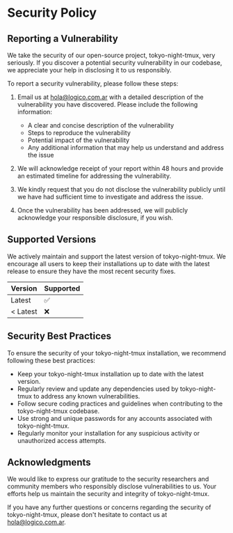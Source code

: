 # Security Policy

## Reporting a Vulnerability

We take the security of our open-source project, tokyo-night-tmux, very seriously. If you discover a potential security vulnerability in our codebase, we appreciate your help in disclosing it to us responsibly.

To report a security vulnerability, please follow these steps:

1. Email us at [hola@logico.com.ar](mailto:hola@logico.com.ar) with a detailed description of the vulnerability you have discovered. Please include the following information:
   - A clear and concise description of the vulnerability
   - Steps to reproduce the vulnerability
   - Potential impact of the vulnerability
   - Any additional information that may help us understand and address the issue

2. We will acknowledge receipt of your report within 48 hours and provide an estimated timeline for addressing the vulnerability.

3. We kindly request that you do not disclose the vulnerability publicly until we have had sufficient time to investigate and address the issue.

4. Once the vulnerability has been addressed, we will publicly acknowledge your responsible disclosure, if you wish.

## Supported Versions

We actively maintain and support the latest version of tokyo-night-tmux. We encourage all users to keep their installations up to date with the latest release to ensure they have the most recent security fixes.

| Version | Supported          |
| ------- | ------------------ |
| Latest  | :white_check_mark: |
| < Latest| :x:                |

## Security Best Practices

To ensure the security of your tokyo-night-tmux installation, we recommend following these best practices:

- Keep your tokyo-night-tmux installation up to date with the latest version.
- Regularly review and update any dependencies used by tokyo-night-tmux to address any known vulnerabilities.
- Follow secure coding practices and guidelines when contributing to the tokyo-night-tmux codebase.
- Use strong and unique passwords for any accounts associated with tokyo-night-tmux.
- Regularly monitor your installation for any suspicious activity or unauthorized access attempts.

## Acknowledgments

We would like to express our gratitude to the security researchers and community members who responsibly disclose vulnerabilities to us. Your efforts help us maintain the security and integrity of tokyo-night-tmux.

If you have any further questions or concerns regarding the security of tokyo-night-tmux, please don't hesitate to contact us at [hola@logico.com.ar](mailto:hola@logico.com.ar).
